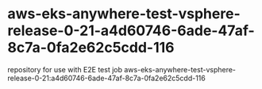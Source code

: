 # aws-eks-anywhere-test-vsphere-release-0-21-a4d60746-6ade-47af-8c7a-0fa2e62c5cdd-116
repository for use with E2E test job aws-eks-anywhere-test-vsphere-release-0-21:a4d60746-6ade-47af-8c7a-0fa2e62c5cdd-116
